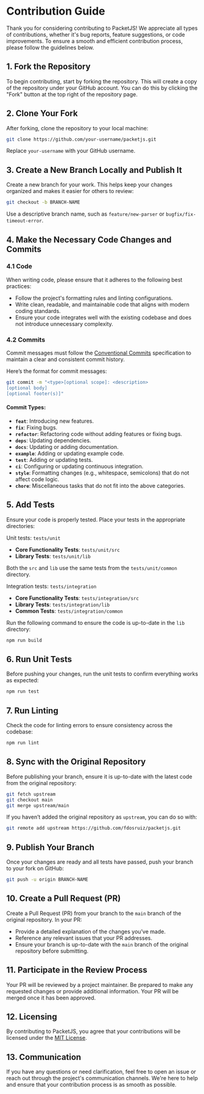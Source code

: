 # Contribution Guide

Thank you for considering contributing to PacketJS! We appreciate all types of contributions, whether it's bug reports,
feature suggestions, or code improvements. To ensure a smooth and efficient contribution process, please follow the
guidelines below.

## 1. Fork the Repository

To begin contributing, start by forking the repository. This will create a copy of the repository under your GitHub
account. You can do this by clicking the "Fork" button at the top right of the repository page.

## 2. Clone Your Fork

After forking, clone the repository to your local machine:

```bash
git clone https://github.com/your-username/packetjs.git
```

Replace `your-username` with your GitHub username.

## 3. Create a New Branch Locally and Publish It

Create a new branch for your work. This helps keep your changes organized and makes it easier for others to review:

```bash
git checkout -b BRANCH-NAME
```

Use a descriptive branch name, such as `feature/new-parser` or `bugfix/fix-timeout-error`.

## 4. Make the Necessary Code Changes and Commits

### 4.1 Code

When writing code, please ensure that it adheres to the following best practices:

- Follow the project's formatting rules and linting configurations.
- Write clean, readable, and maintainable code that aligns with modern coding standards.
- Ensure your code integrates well with the existing codebase and does not introduce unnecessary complexity.

### 4.2 Commits

Commit messages must follow the [Conventional Commits](https://www.conventionalcommits.org/en/v1.0.0/) specification to
maintain a clear and consistent commit history.

Here’s the format for commit messages:

```bash
git commit -m "<type>[optional scope]: <description>
[optional body]
[optional footer(s)]"
```

#### Commit Types:

- **`feat`**: Introducing new features.
- **`fix`**: Fixing bugs.
- **`refactor`**: Refactoring code without adding features or fixing bugs.
- **`deps`**: Updating dependencies.
- **`docs`**: Updating or adding documentation.
- **`example`**: Adding or updating example code.
- **`test`**: Adding or updating tests.
- **`ci`**: Configuring or updating continuous integration.
- **`style`**: Formatting changes (e.g., whitespace, semicolons) that do not affect code logic.
- **`chore`**: Miscellaneous tasks that do not fit into the above categories.

## 5. Add Tests

Ensure your code is properly tested. Place your tests in the appropriate directories:

Unit tests: `tests/unit`

- **Core Functionality Tests**: `tests/unit/src`
- **Library Tests**: `tests/unit/lib`

Both the `src` and `lib` use the same tests from the `tests/unit/common` directory.

Integration tests: `tests/integration`

- **Core Functionality Tests**: `tests/integration/src`
- **Library Tests**: `tests/integration/lib`
- **Common Tests**: `tests/integration/common`

Run the following command to ensure the code is up-to-date in the `lib` directory:

```bash
npm run build
```

## 6. Run Unit Tests

Before pushing your changes, run the unit tests to confirm everything works as expected:

```bash
npm run test
```

## 7. Run Linting

Check the code for linting errors to ensure consistency across the codebase:

```bash
npm run lint
```

## 8. Sync with the Original Repository

Before publishing your branch, ensure it is up-to-date with the latest code from the original repository:

```bash
git fetch upstream
git checkout main
git merge upstream/main
```

If you haven’t added the original repository as `upstream`, you can do so with:

```bash
git remote add upstream https://github.com/fdosruiz/packetjs.git
```

## 9. Publish Your Branch

Once your changes are ready and all tests have passed, push your branch to your fork on GitHub:

```bash
git push -u origin BRANCH-NAME
```

## 10. Create a Pull Request (PR)

Create a Pull Request (PR) from your branch to the `main` branch of the original repository. In your PR:

- Provide a detailed explanation of the changes you’ve made.
- Reference any relevant issues that your PR addresses.
- Ensure your branch is up-to-date with the `main` branch of the original repository before submitting.

## 11. Participate in the Review Process

Your PR will be reviewed by a project maintainer. Be prepared to make any requested changes or provide additional
information. Your PR will be merged once it has been approved.

## 12. Licensing

By contributing to PacketJS, you agree that your contributions will be licensed under the [MIT License](LICENSE).

## 13. Communication

If you have any questions or need clarification, feel free to open an issue or reach out through the project's
communication channels. We're here to help and ensure that your contribution process is as smooth as possible.
